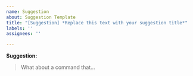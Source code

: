 ```yaml
---
name: Suggestion
about: Suggestion Template
title: "[Suggestion] *Replace this text with your suggestion title*"
labels: ''
assignees: ''

---
```


**Suggestion:**

> What about a command that...
